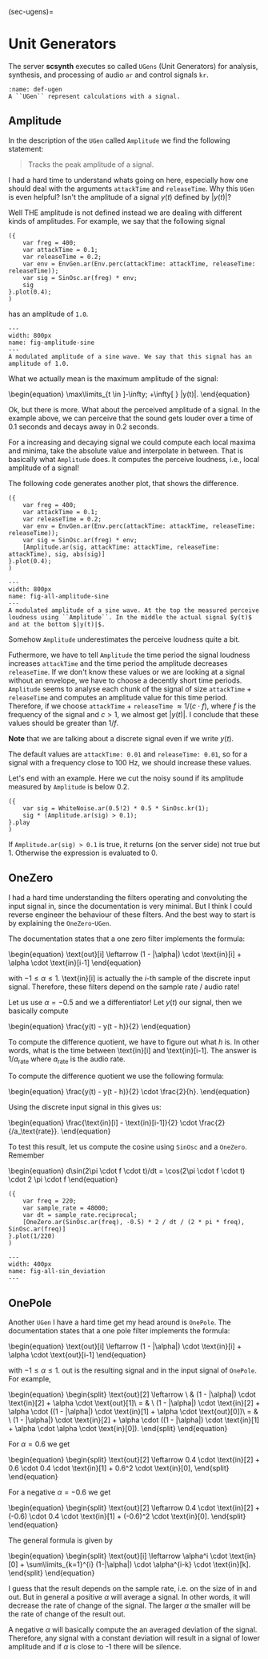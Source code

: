 (sec-ugens)=
# Unit Generators

The server **scsynth** executes so called ``UGens`` (Unit Generators) for analysis, synthesis, and processing of audio ``ar`` and control signals ``kr``.

```{admonition} UGen
:name: def-ugen
A ``UGen`` represent calculations with a signal.

```

## Amplitude

In the description of the ``UGen`` called ``Amplitude`` we find the following statement:

>Tracks the peak amplitude of a signal.

I had a hard time to understand whats going on here, especially how one should deal with the arguments ``attackTime`` and ``releaseTime``.
Why this ``UGen`` is even helpful?
Isn't the amplitude of a signal $y(t)$ defined by $|y(t)|$?

Well THE amplitude is not defined instead we are dealing with different kinds of amplitudes.
For example, we say that the following signal 

```isc
({
    var freg = 400;
    var attackTime = 0.1;
    var releaseTime = 0.2;
    var env = EnvGen.ar(Env.perc(attackTime: attackTime, releaseTime: releaseTime));
    var sig = SinOsc.ar(freg) * env;
    sig
}.plot(0.4);
)
```

has an amplitude of ``1.0``.

```{figure} ../../figs/supercollider/ugens/amplitude-sine.png
---
width: 800px
name: fig-amplitude-sine
---
A modulated amplitude of a sine wave. We say that this signal has an amplitude of 1.0.
```

What we actually mean is the maximum amplitude of the signal:

\begin{equation}
\max\limits_{t \in ]-\infty; +\infty[ } |y(t)|.
\end{equation}

Ok, but there is more.
What about the perceived amplitude of a signal.
In the example above, we can perceive that the sound gets louder over a time of 0.1 seconds and decays away in 0.2 seconds.

For a increasing and decaying signal we could compute each local maxima and minima, take the absolute value and interpolate in between.
That is basically what ``Amplitude`` does.
It computes the perceive loudness, i.e., local amplitude of a signal!

The following code generates another plot, that shows the difference.

```isc
({
    var freg = 400;
    var attackTime = 0.1;
    var releaseTime = 0.2;
    var env = EnvGen.ar(Env.perc(attackTime: attackTime, releaseTime: releaseTime));
    var sig = SinOsc.ar(freg) * env;
    [Amplitude.ar(sig, attackTime: attackTime, releaseTime: attackTime), sig, abs(sig)]
}.plot(0.4);
)
```

```{figure} ../../figs/supercollider/ugens/all-amplitude-sine.png
---
width: 800px
name: fig-all-amplitude-sine
---
A modulated amplitude of a sine wave. At the top the measured perceive loudness using ``Amplitude``. In the middle the actual signal $y(t)$ and at the bottom $|y(t)|$.
```

Somehow ``Amplitude`` underestimates the perceive loudness quite a bit.

Futhermore, we have to tell ``Amplitude`` the time period the signal loudness increases ``attackTime`` and the time period the amplitude decreases ``releaseTime``.
If we don't know these values or we are looking at a signal without an envelope, we have to choose a decently short time periods.
``Amplitude`` seems to analyse each chunk of the signal of size ``attackTime`` + ``releaseTime`` and computes an amplitude value for this time period.
Therefore, if we choose ``attackTime`` + ``releaseTime`` $\approx 1/(c \cdot f)$, where $f$ is the frequency of the signal and $c > 1$, we almost get $|y(t)|$.
I conclude that these values should be greater than $1/f$.

**Note** that we are talking about a discrete signal even if we write $y(t)$.

The default values are ``attackTime: 0.01`` and ``releaseTime: 0.01``, so for a signal with a frequency close to $100$ Hz, we should increase these values.

Let's end with an example.
Here we cut the noisy sound if its amplitude measured by ``Amplitude`` is below 0.2.

```isc
({ 
    var sig = WhiteNoise.ar(0.5!2) * 0.5 * SinOsc.kr(1);
    sig * (Amplitude.ar(sig) > 0.1);
}.play
)
```

If ``Amplitude.ar(sig) > 0.1`` is true, it returns (on the server side) not true but 1.
Otherwise the expression is evaluated to 0.

## OneZero

I had a hard time understanding the filters operating and convoluting the input signal $\text{in}$, since the documentation is very minimal.
But I think I could reverse engineer the behaviour of these filters.
And the best way to start is by explaining the ``OneZero``-``UGen``.

The documentation states that a one zero filter implements the formula:

\begin{equation}
\text{out}[i] \leftarrow (1 - |\alpha|) \cdot \text{in}[i] + \alpha \cdot \text{in}[i-1]
\end{equation}

with $-1 \leq \alpha \leq 1$.
\text{in}[i] is actually the $i$-th sample of the discrete input signal.
Therefore, these filters depend on the sample rate / audio rate!

Let us use $\alpha = -0.5$ and we a differentiator!
Let $y(t)$ our signal, then we basically compute

\begin{equation}
    \frac{y(t) - y(t - h)}{2}
\end{equation}

To compute the difference quotient, we have to figure out what $h$ is.
In other words, what is the time between \text{in}[i] and \text{in}[i-1].
The answer is $1/a_\text{rate}$ where $a_\text{rate}$ is the audio rate.

To compute the difference quotient we use the following formula:

\begin{equation}
    \frac{y(t) - y(t - h)}{2} \cdot \frac{2}{h}.
\end{equation}

Using the discrete input signal $\text{in}$ this gives us:

\begin{equation}
    \frac{\text{in}[i] - \text{in}[i-1]}{2} \cdot \frac{2}{/a_\text{rate}}.
\end{equation}

To test this result, let us compute the cosine using ``SinOsc`` and a ``OneZero``.
Remember

\begin{equation}
    d\sin(2\pi \cdot f \cdot t)/dt = \cos(2\pi \cdot f \cdot t) \cdot 2 \pi \cdot f
\end{equation}

```isc
({
	var freq = 220;
	var sample_rate = 48000;
	var dt = sample_rate.reciprocal;
	[OneZero.ar(SinOsc.ar(freq), -0.5) * 2 / dt / (2 * pi * freq), SinOsc.ar(freq)]
}.plot(1/220)
)
```

```{figure} ../../figs/supercollider/ugens/sin_deviation.png
---
width: 400px
name: fig-all-sin_deviation
---
```

## OnePole

Another ``UGen`` I have a hard time get my head around is ``OnePole``.
The documentation states that a one pole filter implements the formula:

\begin{equation}
\text{out}[i] \leftarrow (1 - |\alpha|) \cdot \text{in}[i] + \alpha \cdot \text{out}[i-1]
\end{equation}

with $-1 \leq \alpha \leq 1$.
$\text{out}$ is the resulting signal and $\text{in}$ the input signal of ``OnePole``.
For example,

\begin{equation}
\begin{split}
\text{out}[2] \leftarrow \ & (1 - |\alpha|) \cdot \text{in}[2] + \alpha \cdot \text{out}[1]\\
= & \ (1 - |\alpha|) \cdot \text{in}[2] + \alpha \cdot ((1 - |\alpha|) \cdot \text{in}[1] + \alpha \cdot \text{out}[0])\\
= & \ (1 - |\alpha|) \cdot \text{in}[2] + \alpha \cdot ((1 - |\alpha|) \cdot \text{in}[1] + \alpha \cdot \alpha \cdot \text{in}[0]).
\end{split}
\end{equation}

For $\alpha = 0.6$ we get

\begin{equation}
\begin{split}
\text{out}[2] \leftarrow 0.4 \cdot \text{in}[2] + 0.6 \cdot 0.4 \cdot \text{in}[1] + 0.6^2 \cdot \text{in}[0],
\end{split}
\end{equation}

For a negative $\alpha = -0.6$ we get

\begin{equation}
\begin{split}
\text{out}[2] \leftarrow 0.4 \cdot \text{in}[2] + (-0.6) \cdot 0.4 \cdot \text{in}[1] + (-0.6)^2 \cdot \text{in}[0].
\end{split}
\end{equation}

The general formula is given by 

\begin{equation}
\begin{split}
\text{out}[i] \leftarrow \alpha^i \cdot \text{in}[0] + \sum\limits_{k=1}^{i} (1-|\alpha|) \cdot \alpha^{i-k} \cdot \text{in}[k].
\end{split}
\end{equation}

I guess that the result depends on the sample rate, i.e. on the size of $\text{in}$ and $\text{out}$.
But in general a positive $\alpha$ will average a signal.
In other words, it will decrease the rate of change of the signal.
The larger $\alpha$ the smaller will be the rate of change of the result $\text{out}$.

A negative $\alpha$ will basically compute the an averaged deviation of the signal.
Therefore, any signal with a constant deviation will result in a signal of lower amplitude and if $\alpha$ is close to -1 there will be silence.
